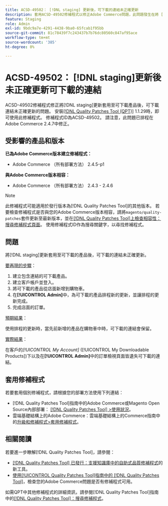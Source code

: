 ```yaml
---
title: ACSD-49502： [!DNL staging] 更新後，可下載的連結未正確更新
description: 套用ACSD-49502修補程式以修正Adobe Commerce問題，此問題發生在將 [!DNL staging] 更新套用至可下載產品後，可下載連結未正確更新。
feature: Staging
role: Admin
exl-id: 9bdc9a7e-4291-4438-9ba0-65fcab1f95bb
source-git-commit: 81c78439f7c243437b7b76dc80560c847af95ace
workflow-type: tm+mt
source-wordcount: '385'
ht-degree: 0%

---
```


# ACSD-49502： [!DNL staging]更新後未正確更新可下載的連結

ACSD-49502修補程式修正將[!DNL staging]更新套用至可下載產品後，可下載連結未正確更新的問題。 安裝[[!DNL Quality Patches Tool (QPT)]](https://experienceleague.adobe.com/zh-hant/docs/commerce-knowledge-base/kb/announcements/commerce-announcements/magento-quality-patches-released-new-tool-to-self-serve-quality-patches) 1.1.29時，即可使用此修補程式。 修補程式ID為ACSD-49502。 請注意，此問題已排程在Adobe Commerce 2.4.7中修正。

## 受影響的產品和版本

**已為Adobe Commerce版本建立修補程式：**

* Adobe Commerce （所有部署方法） 2.4.5-p1

**與Adobe Commerce版本相容：**

* Adobe Commerce （所有部署方法） 2.4.3 - 2.4.6

>[!NOTE]
>
>此修補程式可能適用於發行版本為[!DNL Quality Patches Tool]的其他版本。 若要檢查修補程式是否與您的Adobe Commerce版本相容，請將`magento/quality-patches`套件更新至最新版本，並在[[!DNL Quality Patches Tool]上檢查相容性：搜尋修補程式頁面](https://experienceleague.adobe.com/tools/commerce-quality-patches/index.html?lang=zh-Hant)。 使用修補程式ID作為搜尋關鍵字，以尋找修補程式。

## 問題

將[!DNL staging]更新套用至可下載的產品後，可下載的連結未正確更新。

<u>要再現的步驟</u>：

1. 建立包含連結的可下載產品。
1. 建立客戶帳戶並登入。
1. 將可下載的產品從店面新增到購物車。
1. 在&#x200B;**[!UICONTROL Admin]**&#x200B;中，為可下載的產品排程新的更新，並讓排程的更新完成。
1. 完成店面的訂單。

<u>預期結果</u>：

使用排程的更新時，當先前新增的產品在購物車中時，可下載的連結會保留。

<u>實際結果</u>：

在客戶的&#x200B;*[!UICONTROL My Account]* ([!UICONTROL My Downloadable Products])下以及在&#x200B;**[!UICONTROL Admin]**&#x200B;中的訂單檢視頁面皆遺失可下載的連結。

## 套用修補程式

若要套用個別修補程式，請根據您的部署方法使用下列連結：

* [!DNL Quality Patches Tool]指南中的Adobe Commerce或Magento Open Source內部部署： [[!DNL Quality Patches Tool] >使用狀況](/help/tools/quality-patches-tool/usage.md)。
* 雲端基礎結構上的Adobe Commerce：雲端基礎結構上的Commerce指南中的[升級和修補程式>套用修補程式](https://experienceleague.adobe.com/docs/commerce-cloud-service/user-guide/develop/upgrade/apply-patches.html?lang=zh-Hant)。

## 相關閱讀

若要進一步瞭解[!DNL Quality Patches Tool]，請參閱：

* [[!DNL Quality Patches Tool] 已發行：支援知識庫中的自助式品質修補程式](https://experienceleague.adobe.com/zh-hant/docs/commerce-knowledge-base/kb/announcements/commerce-announcements/magento-quality-patches-released-new-tool-to-self-serve-quality-patches)的新工具。
* [使用[!UICONTROL Quality Patches Tool]指南中的 [!DNL Quality Patches Tool]](/help/tools/quality-patches-tool/patches-available-in-qpt/check-patch-for-magento-issue-with-magento-quality-patches.md)，檢查您的Adobe Commerce問題是否有修補程式可用。


如需QPT中其他修補程式的詳細資訊，請參閱[!DNL Quality Patches Tool]指南中的[[!DNL Quality Patches Tool]：搜尋修補程式](https://experienceleague.adobe.com/tools/commerce-quality-patches/index.html?lang=zh-Hant)。
